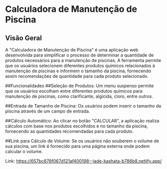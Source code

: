 # Calculadora de Manutenção de Piscina
 
## Visão Geral
A "Calculadora de Manutenção de Piscina" é uma aplicação web desenvolvida para simplificar o processo de determinar a quantidade de produtos necessários para a manutenção de piscinas. A ferramenta permite que os usuários selecionem diferentes produtos químicos relacionados à manutenção de piscinas e informem o tamanho da piscina, fornecendo assim recomendações de quantidade para cada produto selecionado.

##Funcionalidades
##Seleção de Produtos:
Um menu suspenso permite que os usuários escolham entre diferentes produtos químicos para manutenção de piscinas, como clarificante, algicida, cloro, entre outros.

##Entrada de Tamanho de Piscina:
Os usuários podem inserir o tamanho da piscina através de um campo de entrada.

##Cálculo Automático:
Ao clicar no botão "CALCULAR", a aplicação realiza cálculos com base nos produtos escolhidos e no tamanho da piscina, fornecendo as quantidades recomendadas para cada produto.

##Link para Cálculo de Volume:
Se os usuários não souberem o volume de sua piscina, um link é fornecido para uma página externa onde podem calcular o volume.

Link: https://657bc878f067d121af400198--jade-kashata-b786b8.netlify.app/
